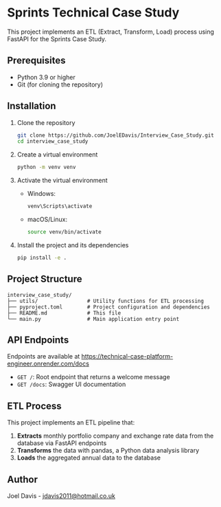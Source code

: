 # Sprints Technical Case Study

This project implements an ETL (Extract, Transform, Load) process using FastAPI for the Sprints Case Study.

## Prerequisites

- Python 3.9 or higher
- Git (for cloning the repository)

## Installation

1. Clone the repository
   ```bash
   git clone https://github.com/JoelEDavis/Interview_Case_Study.git
   cd interview_case_study
   ```

2. Create a virtual environment
   ```bash
   python -m venv venv
   ```

3. Activate the virtual environment
   - Windows:
     ```bash
     venv\Scripts\activate
     ```
   - macOS/Linux:
     ```bash
     source venv/bin/activate
     ```

4. Install the project and its dependencies
   ```bash
   pip install -e .
   ```

## Project Structure

```
interview_case_study/
├── utils/                # Utility functions for ETL processing
├── pyproject.toml        # Project configuration and dependencies
├── README.md             # This file
└── main.py               # Main application entry point
```

## API Endpoints

Endpoints are available at https://technical-case-platform-engineer.onrender.com/docs

- `GET /`: Root endpoint that returns a welcome message
- `GET /docs`: Swagger UI documentation

## ETL Process

This project implements an ETL pipeline that:

1. **Extracts** monthly portfolio company and exchange rate data from the database via FastAPI endpoints
2. **Transforms** the data with pandas, a Python data analysis library
3. **Loads** the aggregated annual data to the database 

## Author

Joel Davis - jdavis2011@hotmail.co.uk